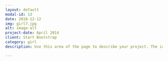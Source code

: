 ```yaml
---
layout: default
modal-id: 13
date: 2018-12-12
img: girl7.jpg
alt: image-alt
project-date: April 2014
client: Start Bootstrap
category: girl
description: Use this area of the page to describe your project. The icon above is part of a free icon set by <a href="https://sellfy.com/p/8Q9P/jV3VZ/">Flat Icons</a>. On their website, you can download their free set with 16 icons, or you can purchase the entire set with 146 icons for only $12!

---
```

